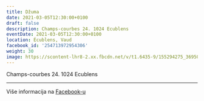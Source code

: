 ```yaml
---
title: Džuma
date: 2021-03-05T12:30:00+0100
draft: false
description: Champs-courbes 24. 1024 Ecublens
eventDate: 2021-03-05T12:30:00+0100
location: Écublens, Vaud
facebook_id: '254713972954306'
weight: 30
image: https://scontent-lhr8-2.xx.fbcdn.net/v/t1.6435-9/155294275_3695079563921169_4909597834044538694_n.jpg?_nc_cat=101&ccb=1-7&_nc_sid=9e60e4&_nc_ohc=HOT-Xkr8TTgQ7kNvwGVQ_wk&_nc_oc=Admxw9_6CP8eLhrgW24vz4O2wQCIy6PZiWcejs-UXekvbDgy0uCDe4GkAG5lxDq8YmM&_nc_zt=23&_nc_ht=scontent-lhr8-2.xx&edm=ABTKTjYEAAAA&_nc_gid=0x0C7HZUZ6e6NzewJp8Aig&oh=00_AfRz9jwag5FpMjgl4LwXoopq_yoMhNEkMfuCIU8_nafQLQ&oe=68A673DB
---
```


Champs-courbes 24. 1024 Ecublens

---

Više informacija na [Facebook-u](https://facebook.com/events/254713972954306)